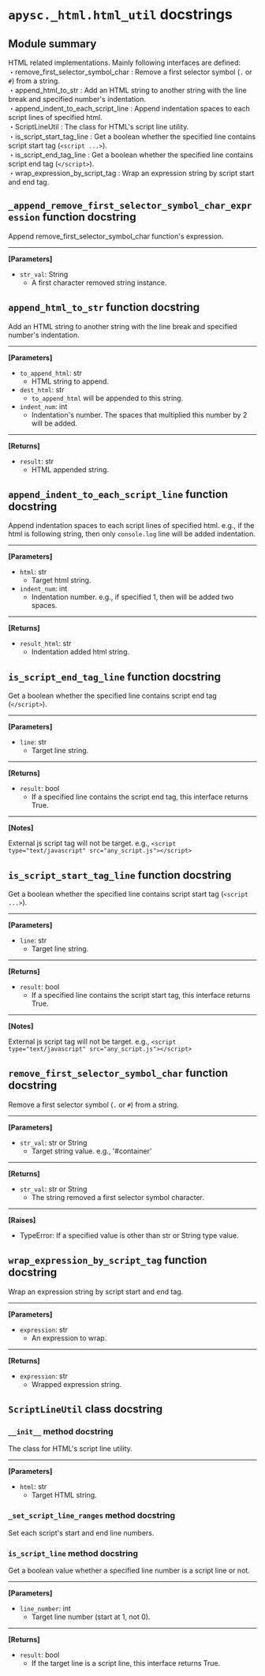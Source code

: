 # `apysc._html.html_util` docstrings

## Module summary

HTML related implementations. Mainly following interfaces are defined: <br>・remove_first_selector_symbol_char : Remove a first selector symbol (`.` or `#`) from a string. <br>・append_html_to_str : Add an HTML string to another string with the line break and specified number's indentation. <br>・append_indent_to_each_script_line : Append indentation spaces to each script lines of specified html. <br>・ScriptLineUtil : The class for HTML's script line utility. <br>・is_script_start_tag_line : Get a boolean whether the specified line contains script start tag (`<script ...>`). <br>・is_script_end_tag_line : Get a boolean whether the specified line contains script end tag (`</script>`). <br>・wrap_expression_by_script_tag : Wrap an expression string by script start and end tag.

## `_append_remove_first_selector_symbol_char_expression` function docstring

Append remove_first_selector_symbol_char function's expression.<hr>

**[Parameters]**

- `str_val`: String
  - A first character removed string instance.

## `append_html_to_str` function docstring

Add an HTML string to another string with the line break and specified number's indentation.<hr>

**[Parameters]**

- `to_append_html`: str
  - HTML string to append.
- `dest_html`: str
  - `to_append_html` will be appended to this string.
- `indent_num`: int
  - Indentation's number. The spaces that multiplied this number by 2 will be added.

<hr>

**[Returns]**

- `result`: str
  - HTML appended string.

## `append_indent_to_each_script_line` function docstring

Append indentation spaces to each script lines of specified html. e.g., if the html is following string, then only `console.log` line will be added indentation. <html> <script type="text/javascript"> console.log('Hello!'); </script> </html><hr>

**[Parameters]**

- `html`: str
  - Target html string.
- `indent_num`: int
  - Indentation number. e.g., if specified 1, then will be added two spaces.

<hr>

**[Returns]**

- `result_html`: str
  - Indentation added html string.

## `is_script_end_tag_line` function docstring

Get a boolean whether the specified line contains script end tag (`</script>`).<hr>

**[Parameters]**

- `line`: str
  - Target line string.

<hr>

**[Returns]**

- `result`: bool
  - If a specified line contains the script end tag, this interface returns True.

<hr>

**[Notes]**

External js script tag will not be target. e.g., `<script type="text/javascript" src="any_script.js"></script>`

## `is_script_start_tag_line` function docstring

Get a boolean whether the specified line contains script start tag (`<script ...>`).<hr>

**[Parameters]**

- `line`: str
  - Target line string.

<hr>

**[Returns]**

- `result`: bool
  - If a specified line contains the script start tag, this interface returns True.

<hr>

**[Notes]**

External js script tag will not be target. e.g., `<script type="text/javascript" src="any_script.js"></script>`

## `remove_first_selector_symbol_char` function docstring

Remove a first selector symbol (`.` or `#`) from a string.<hr>

**[Parameters]**

- `str_val`: str or String
  - Target string value. e.g., '#container'

<hr>

**[Returns]**

- `str_val`: str or String
  - The string removed a first selector symbol character.

<hr>

**[Raises]**

- TypeError: If a specified value is other than str or String type value.

## `wrap_expression_by_script_tag` function docstring

Wrap an expression string by script start and end tag.<hr>

**[Parameters]**

- `expression`: str
  - An expression to wrap.

<hr>

**[Returns]**

- `expression`: str
  - Wrapped expression string.

## `ScriptLineUtil` class docstring

### `__init__` method docstring

The class for HTML's script line utility.<hr>

**[Parameters]**

- `html`: str
  - Target HTML string.

### `_set_script_line_ranges` method docstring

Set each script's start and end line numbers.

### `is_script_line` method docstring

Get a boolean value whether a specified line number is a script line or not.<hr>

**[Parameters]**

- `line_number`: int
  - Target line number (start at 1, not 0).

<hr>

**[Returns]**

- `result`: bool
  - If the target line is a script line, this interface returns True.